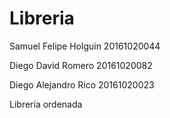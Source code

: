 # Libreria
Samuel Felipe Holguin 20161020044 

Diego David Romero 20161020082

Diego Alejandro Rico 20161020023

Librería ordenada 

